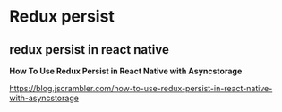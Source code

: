 # Redux persist

## redux persist in react native

**How To Use Redux Persist in React Native with Asyncstorage**

https://blog.jscrambler.com/how-to-use-redux-persist-in-react-native-with-asyncstorage
